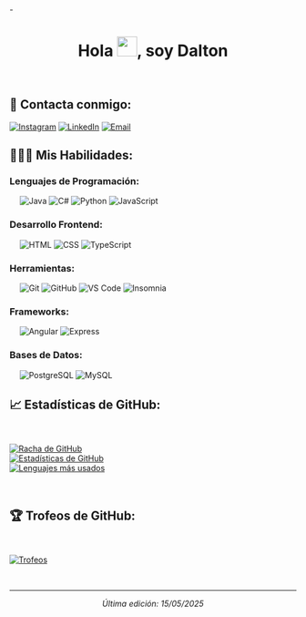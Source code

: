 -<h1 align="center">Hola <img src="https://media.giphy.com/media/hvRJCLFzcasrR4ia7z/giphy.gif" width="35">, soy Dalton</h1>

<br>

## 📨 Contacta conmigo:

[![Instagram](https://img.shields.io/badge/-Instagram-E4405F?style=flat&logo=instagram&logoColor=white)](https://www.instagram.com/dalton_oviedo/)
[![LinkedIn](https://img.shields.io/badge/-LinkedIn-0077B5?style=flat&logo=linkedin&logoColor=white)](https://www.linkedin.com/in/dalton-cornejo-b00a67322)
[![Email](https://img.shields.io/badge/-Email-D14836?style=flat&logo=gmail&logoColor=white)](mailto:daltonsteve22@gmail.com)


## 👩🏽‍💻 Mis Habilidades:

### Lenguajes de Programación:
&emsp;
![Java](https://img.shields.io/badge/-Java-000?logo=openjdk&logoColor=red)
![C#](https://img.shields.io/badge/-C%23-000?logo=dotnet&logoColor=white)
![Python](https://img.shields.io/badge/-Python-000?&logo=Python)
![JavaScript](https://img.shields.io/badge/-JavaScript-000?&logo=JavaScript)

### Desarrollo Frontend:
&emsp;
![HTML](https://img.shields.io/badge/-HTML-000?&logo=HTML5)
![CSS](https://img.shields.io/badge/-CSS-000?&logo=CSS3)
![TypeScript](https://img.shields.io/badge/-TypeScript-000?&logo=TypeScript&logoColor=007ACC)


### Herramientas:
&emsp;
![Git](https://img.shields.io/badge/-Git-000?&logo=Git)
![GitHub](https://img.shields.io/badge/-GitHub-000?&logo=GitHub)
![VS Code](https://img.shields.io/badge/-VS%20Code-000?&logo=Visual-Studio-Code)
![Insomnia](https://img.shields.io/badge/-Insomnia-000?&logo=Insomnia)

### Frameworks: 
&emsp;
![Angular](https://img.shields.io/badge/-Angular-000?&logo=Angular&logoColor=white)
![Express](https://img.shields.io/badge/-Express-000?&logo=Express&logoColor=white)


### Bases de Datos:
&emsp;
![PostgreSQL](https://img.shields.io/badge/-PostgreSQL-000?&logo=PostgreSQL)
![MySQL](https://img.shields.io/badge/-MySQL-000?&logo=MySQL&logoColor=white)
&emsp;

## 📈 Estadísticas de GitHub:

<br>

[![Racha de GitHub](https://github-readme-streak-stats.herokuapp.com?user=Developer-DsC&theme=algolia&date_format=M%20j%5B%2C%20Y%5D)](https://git.io/streak-stats)  
[![Estadísticas de GitHub](https://github-readme-stats.vercel.app/api?username=Developer-DsC&theme=algolia)](https://github.com/AnushkaWijegoonawardana97/github-readme-stats)  
[![Lenguajes más usados](https://github-readme-stats.vercel.app/api/top-langs/?username=Developer-DsC&theme=algolia)](https://github.com/AnushkaWijegoonawardana97/github-readme-stats)  


<br>

## 🏆 Trofeos de GitHub:

<br>

[![Trofeos](https://github-profile-trophy.vercel.app/?username=Developer-DsC&theme=algolia)](https://github.com/Developer-DsC/github-profile-trophy)

<br>




---

<p align="center"><i>Última edición: 15/05/2025</i></p>
